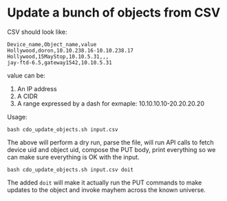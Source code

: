 # Update a bunch of objects from CSV

CSV should look like:
```
Device_name,Object_name,value
Hollywood,doron,10.10.238.16-10.10.238.17
Hollywood,15MayStop,10.10.5.31,,,
jay-ftd-6.5,gateway1542,10.10.5.31
```

value can be:
1. An IP address
2. A CIDR
3. A range expressed by a dash for exmaple: 10.10.10.10-20.20.20.20


Usage: 
```
bash cdo_update_objects.sh input.csv 
```

The above will perform a dry run, parse the file, will run API calls to fetch device uid and object uid, compose the PUT body, print everything so we can make sure everything is OK with the input.

```
bash cdo_update_objects.sh input.csv doit
```

The added `doit` will make it actually run the PUT commands to make updates to the object and invoke mayhem across the known universe. 


